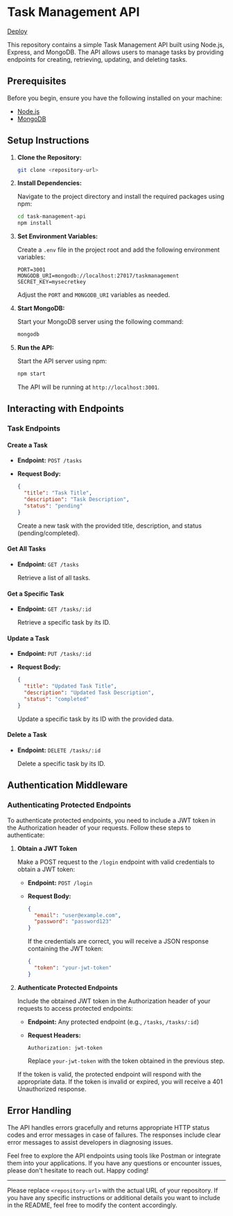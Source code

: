 # Task Management API
[Deploy](https://task-management-api-o16l.onrender.com)

This repository contains a simple Task Management API built using Node.js, Express, and MongoDB. The API allows users to manage tasks by providing endpoints for creating, retrieving, updating, and deleting tasks.

## Prerequisites

Before you begin, ensure you have the following installed on your machine:

- [Node.js](https://nodejs.org/en/)
- [MongoDB](https://www.mongodb.com/try/download/community)

## Setup Instructions

1. **Clone the Repository:**

   ```bash
   git clone <repository-url>
   ```

2. **Install Dependencies:**

   Navigate to the project directory and install the required packages using npm:

   ```bash
   cd task-management-api
   npm install
   ```

3. **Set Environment Variables:**

   Create a `.env` file in the project root and add the following environment variables:

   ```env
   PORT=3001
   MONGODB_URI=mongodb://localhost:27017/taskmanagement
   SECRET_KEY=mysecretkey
   ```

   Adjust the `PORT` and `MONGODB_URI` variables as needed.

4. **Start MongoDB:**

   Start your MongoDB server using the following command:

   ```bash
   mongodb
   ```

5. **Run the API:**

   Start the API server using npm:

   ```bash
   npm start
   ```

   The API will be running at `http://localhost:3001`.

## Interacting with Endpoints

### Task Endpoints

#### Create a Task

- **Endpoint:** `POST /tasks`
- **Request Body:**

  ```json
  {
    "title": "Task Title",
    "description": "Task Description",
    "status": "pending"
  }
  ```

  Create a new task with the provided title, description, and status (pending/completed).

#### Get All Tasks

- **Endpoint:** `GET /tasks`

  Retrieve a list of all tasks.

#### Get a Specific Task

- **Endpoint:** `GET /tasks/:id`

  Retrieve a specific task by its ID.

#### Update a Task

- **Endpoint:** `PUT /tasks/:id`
- **Request Body:**

  ```json
  {
    "title": "Updated Task Title",
    "description": "Updated Task Description",
    "status": "completed"
  }
  ```

  Update a specific task by its ID with the provided data.

#### Delete a Task

- **Endpoint:** `DELETE /tasks/:id`

  Delete a specific task by its ID.

## Authentication Middleware

### Authenticating Protected Endpoints

To authenticate protected endpoints, you need to include a JWT token in the Authorization header of your requests. Follow these steps to authenticate:

1. **Obtain a JWT Token**

   Make a POST request to the `/login` endpoint with valid credentials to obtain a JWT token:

   - **Endpoint:** `POST /login`
   - **Request Body:**

     ```json
     {
       "email": "user@example.com",
       "password": "password123"
     }
     ```

     If the credentials are correct, you will receive a JSON response containing the JWT token:

     ```json
     {
       "token": "your-jwt-token"
     }
     ```

2. **Authenticate Protected Endpoints**

   Include the obtained JWT token in the Authorization header of your requests to access protected endpoints:

   - **Endpoint:** Any protected endpoint (e.g., `/tasks`, `/tasks/:id`)
   - **Request Headers:**

     ```
     Authorization: jwt-token
     ```

     Replace `your-jwt-token` with the token obtained in the previous step.

   If the token is valid, the protected endpoint will respond with the appropriate data. If the token is invalid or expired, you will receive a 401 Unauthorized response.

## Error Handling

The API handles errors gracefully and returns appropriate HTTP status codes and error messages in case of failures. The responses include clear error messages to assist developers in diagnosing issues.

Feel free to explore the API endpoints using tools like Postman or integrate them into your applications. If you have any questions or encounter issues, please don't hesitate to reach out. Happy coding!

--- 

Please replace `<repository-url>` with the actual URL of your repository. If you have any specific instructions or additional details you want to include in the README, feel free to modify the content accordingly.
